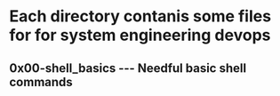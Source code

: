 # Each directory contanis some files for for system engineering devops
## 0x00-shell_basics --- Needful basic shell commands
